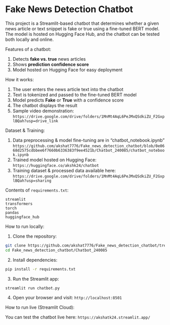 #  Fake News Detection Chatbot

This project is a Streamlit-based chatbot that determines whether a given news article or text snippet is fake or true using a fine-tuned BERT model.
The model is hosted on Hugging Face Hub, and the chatbot can be tested both locally and online.

Features of a chatbot:
1. Detects **fake vs. true** news articles   
2. Shows **prediction confidence score**
3. Model hosted on Hugging Face for easy deployment

How it works: 
1. The user enters the news article text into the chatbot
2. Text is tokenized and passed to the fine-tuned BERT model
3. Model predicts **Fake** or **True** with a confidence score
4. The chatbot displays the result
5. Sample video demonstration: `https://drive.google.com/drive/folders/1MnMt4AqL6PeJMxQSdkiZU_F2GxplBQah?usp=drive_link`
   
Dataset & Training:
1. Data preprocessing & model fine-tuning are in “chatbot_notebook.ipynb” `https://github.com/akshat7776/Fake_news_detection_chatbot/blob/0e0668d2575cdbbee6f7660b6336383f9ee4521b/Chatbot_240085/chatbot_notebook.ipynb`
2. Trained model hosted on Hugging Face: `https://huggingface.co/akshk24/chatbot`
3. Training dataset & processed data available here: `https://drive.google.com/drive/folders/1MnMt4AqL6PeJMxQSdkiZU_F2GxplBQah?usp=sharing`

Contents of `requirements.txt`:
```
streamlit
transformers
torch
pandas
huggingface_hub
```

How to run locally:

1. Clone the repository: 
```Bash
git clone https://github.com/akshat7776/Fake_news_detection_chatbot/tree/main/Chatbot_240085.git
cd Fake_news_detection_chatbot/Chatbot_240085
```
2. Install dependencies:
``` Bash
pip install -r requirements.txt
```
3. Run the Streamlit app:
```Bash
streamlit run chatbot.py
```
4. Open your browser and visit: `http://localhost:8501`

How to run live (Streamlit Cloud):

You can test the chatbot live here: `https://akshatk24.streamlit.app/`
